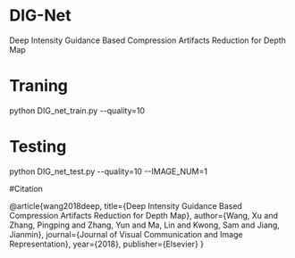 # DIG-Net
Deep Intensity Guidance Based Compression Artifacts Reduction for Depth Map


# Traning
  python DIG_net_train.py --quality=10
  
# Testing
  python DIG_net_test.py --quality=10 --IMAGE_NUM=1


#Citation

@article{wang2018deep,
  title={Deep Intensity Guidance Based Compression Artifacts Reduction for Depth Map},
  author={Wang, Xu and Zhang, Pingping and Zhang, Yun and Ma, Lin and Kwong, Sam and Jiang, Jianmin},
  journal={Journal of Visual Communication and Image Representation},
  year={2018},
  publisher={Elsevier}
}
